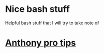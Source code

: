 # Nice bash stuff
Helpful bash stuff that I will try to take note of

# [Anthony pro tips](https://github.com/asottile/scratch/wiki/protips)
